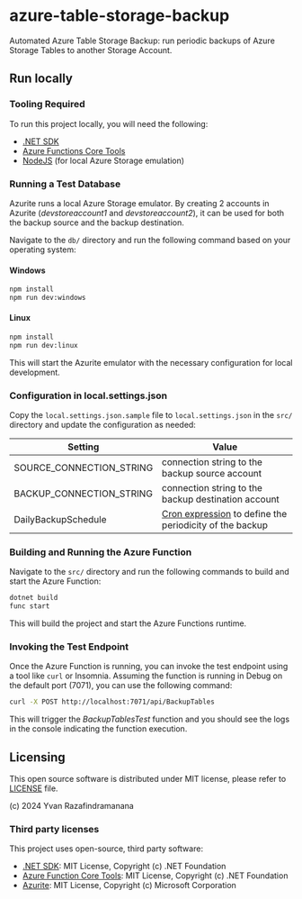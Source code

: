 # azure-table-storage-backup

Automated Azure Table Storage Backup: run periodic backups of Azure Storage Tables to another Storage Account.

## Run locally

### Tooling Required

To run this project locally, you will need the following:

- [.NET SDK](https://dotnet.microsoft.com/download)
- [Azure Functions Core Tools](https://docs.microsoft.com/en-us/azure/azure-functions/functions-run-local)
- [NodeJS](https://nodejs.org/en/download/package-manager/current) (for local Azure Storage emulation)

### Running a Test Database

Azurite runs a local Azure Storage emulator. By creating 2 accounts in Azurite (*devstoreaccount1* and *devstoreaccount2*), it can be used for both the backup source and the backup destination.

Navigate to the `db/` directory and run the following command based on your operating system:

#### Windows

```sh
npm install
npm run dev:windows
```

#### Linux

```sh
npm install
npm run dev:linux
```
This will start the Azurite emulator with the necessary configuration for local development.

### Configuration in local.settings.json

Copy the `local.settings.json.sample` file to `local.settings.json` in the `src/` directory and update the configuration as needed:

| Setting | Value |
|---|---|
| SOURCE_CONNECTION_STRING | connection string to the backup source account |
| BACKUP_CONNECTION_STRING | connection string to the backup destination account |
| DailyBackupSchedule | [Cron expression](https://github.com/atifaziz/NCrontab) to define the periodicity of the backup |


### Building and Running the Azure Function

Navigate to the `src/` directory and run the following commands to build and start the Azure Function:

```sh
dotnet build
func start
```

This will build the project and start the Azure Functions runtime.

### Invoking the Test Endpoint
Once the Azure Function is running, you can invoke the test endpoint using a tool like `curl` or Insomnia. Assuming the function is running in Debug on the default port (7071), you can use the following command:

```sh
curl -X POST http://localhost:7071/api/BackupTables
```

This will trigger the *BackupTablesTest* function and you should see the logs in the console indicating the function execution.

## Licensing

This open source software is distributed under MIT license, please refer to [LICENSE](LICENSE) file.

(c) 2024 Yvan Razafindramanana

### Third party licenses

This project uses open-source, third party software:

- [.NET SDK](https://github.com/dotnet/sdk): MIT License, Copyright (c) .NET Foundation
- [Azure Function Core Tools](https://github.com/Azure/azure-functions-core-tools): MIT License, Copyright (c) .NET Foundation
- [Azurite](https://github.com/Azure/Azurite): MIT License, Copyright (c) Microsoft Corporation
